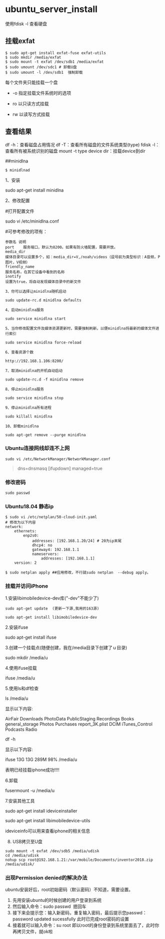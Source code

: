 # ubuntu_server_install

使用fdisk -l 查看硬盘　

## 挂载exfat
```shell
$ sudo apt-get install exfat-fuse exfat-utils
$ sudo mkdir /media/exfat
$ sudo mount -t exfat /dev/sdb1 /media/exfat
$ sudo umount /dev/sdc1 # 卸载U盘
$ sudo umount -l /dev/sdb1  强制卸载 
```
每个文件夹只能挂载一个盘
- -o 指定挂载文件系统时的选项 

- ro 以只读方式挂载

- rw 以读写方式挂载

## 查看结果
df -h：查看磁盘占用情况
df -T：查看所有磁盘的文件系统类型(type)
fdisk -l：查看所有被系统识别的磁盘
mount -t type device dir：挂载device到dir

##minidlna
```shell
$ minidlnad
```
1、安装

sudo apt-get install minidlna

2、修改配置


#打开配置文件

sudo vi /etc/minidlna.conf

#可参考修改的项有：
```
参数名	说明
port	服务端口，默认为8200。如果有防火墙配置，需要开放。
media_dir
媒体目录可以设置多个，如：media_dir=V,/noah/videos（逗号前为类型标识：A音频，P图片，V视频）
friendly_name
服务名称，在其它设备中看到的名称
inotify
设置为true，将自动发现媒体目录中的新文件

3、你可以选择让minidlna随机启动

sudo update-rc.d minidlna defaults

4、启动minidlna服务

sudo service minidlna start

5、当你修改配置文件及媒体资源更新时，需要强制刷新，以便minidlna将最新的媒体文件进行索引

sudo service minidlna force-reload

6、查看资源个数

http://192.168.1.106:8200/

7、取消minidlna的开机自动启动

sudo update-rc.d -f minidlna remove

8、停止minidlna服务

sudo service minidlna stop

9、停止minidlna所有进程

sudo killall minidlna

10、卸载minidlna

sudo apt-get remove --purge minidlna
```

### Ubuntu连接网线却连不上网

```shell
sudo vi /etc/NetworkManager/NetworkManager.conf
```
> dns=dnsmasq
> [ifupdown]
> managed=true


### 修改密码
```shell
sudo passwd
```

### Ubuntu18.04 静态ip
```shell
$ sudo vi /etc/netplan/50-cloud-init.yaml
# 修改为以下内容
network:
    ethernets:
        enp2s0:
            addresses: [192.168.1.20/24] # 20为ip末尾
            dhcp4: no
            gateway4: 192.168.1.1
            nameservers:
                addresses: [192.168.1.1]
    version: 2

$ sudo netplan apply ##应用修改，不行就sudo netplan  --debug apply。
```

### 挂载并访问iPhone

1.安装libimobiledevice-dev库("-dev"不能少了)
```
sudo apt-get update  (更新一下源,我用的163源)

sudo apt-get install libimobiledevice-dev
```
2.安装ifuse

sudo apt-get install ifuse

3.创建一个挂载点(随便创建，我在/media目录下创建了ｕ目录)

sudo mkdir /media/u

4.使用ifuse挂载

ifuse /media/u

5.使用ls和df检查

ls /media/u

显示以下内容:

AirFair  Downloads      PhotoData  PublicStaging  Recordings
Books     general_storage  Photos     Purchases        report_3K.plist
DCIM     iTunes_Control   Podcasts   Radio


df -h

显示以下内容:

ifuse            13G   13G  289M   98% /media/u

表明已经挂载iphone成功!!!!

6.卸载

fusermount -u /media/u

7.安装其他工具

sudo apt-get install ideviceinstaller

sudo apt-get install libimobiledevice-utils

ideviceinfo可以用来查看iphone的相关信息

8. USB拷贝至U盘
```
sudo mount -t exfat /dev/sdb5 /media/udisk
cd /media/udisk
nohup scp root@192.168.1.21:/var/mobile/Documents/inventor2018.zip /media/udisk/
```

### 出现Permission denied的解决办法
ubuntu安装好后，root初始密码（默认密码）不知道，需要设置。

1. 先用安装ubuntu的时候创建的用户登录到系统
2. 然后输入命令：sudo passwd  摁回车
3. 接下来会提示您：输入新密码，重复输入密码，最后提示您passwd：password updated sucessfully
此时已完成root密码的设置
4. 接着就可以输入命令：su root
即以root的身份登录到系统里面去了，此时你再拷贝文件，就ok啦
